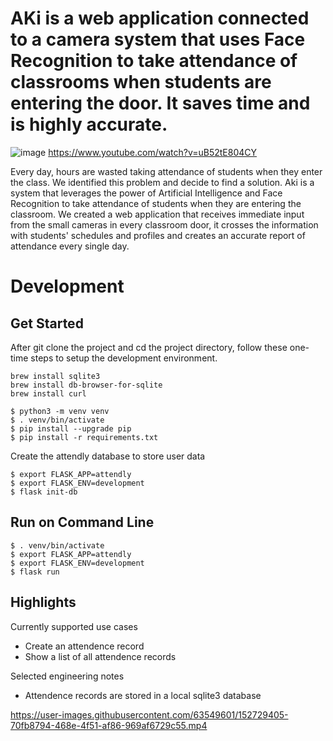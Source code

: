 # AKi is a web application connected to a camera system that uses Face Recognition to take attendance of classrooms when students are entering the door. It saves time and is highly accurate.
![image](https://user-images.githubusercontent.com/83354426/152682836-4ce4ed8f-33a8-4fed-a279-3af200531ebe.png)
https://www.youtube.com/watch?v=uB52tE804CY


Every day, hours are wasted taking attendance of students when they enter the class. We identified this problem and decide to find a solution. Aki is a system that leverages the power of Artificial Intelligence and Face Recognition to take attendance of students when they are entering the classroom. We created a web application that receives immediate input from the small cameras in every classroom door, it crosses the information with students' schedules and profiles and creates an accurate report of attendance every single day.

# Development
## Get Started
After git clone the project and cd the project directory, follow these one-time steps to setup the development environment.
```
brew install sqlite3
brew install db-browser-for-sqlite
brew install curl

$ python3 -m venv venv
$ . venv/bin/activate
$ pip install --upgrade pip
$ pip install -r requirements.txt
```

Create the attendly database to store user data
```
$ export FLASK_APP=attendly
$ export FLASK_ENV=development
$ flask init-db
```

## Run on Command Line
```
$ . venv/bin/activate
$ export FLASK_APP=attendly
$ export FLASK_ENV=development
$ flask run
```

## Highlights
Currently supported use cases
* Create an attendence record
* Show a list of all attendence records

Selected engineering notes
* Attendence records are stored in a local sqlite3 database


https://user-images.githubusercontent.com/63549601/152729405-70fb8794-468e-4f51-af86-969af6729c55.mp4

